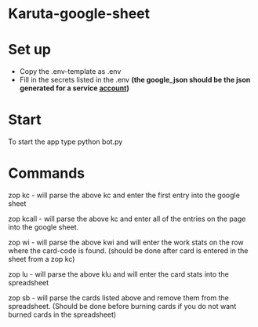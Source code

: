 # Karuta-google-sheet

# Set up

* Copy the .env-template as .env
* Fill in the secrets listed in the .env **(the google_json should be the json generated for a service [account](https://pygsheets.readthedocs.io/en/stable/authorization.html))**

# Start
To start the app type python bot.py

# Commands

zop kc - will parse the above kc and enter the first entry into the google sheet

zop kcall - will parse the above kc and enter all of the entries on the page into the google sheet.

zop wi <card-code> - will parse the above kwi and will enter the work stats on the row where the card-code is found. (should be done after card is entered in the sheet from a zop kc)
  
zop lu - will parse the above klu and will enter the card stats into the spreadsheet

zop sb - will parse the cards listed above and remove them from the spreadsheet. (Should be done before burning cards if you do not want burned cards in the spreadsheet)
